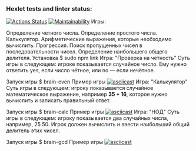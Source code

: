 ### Hexlet tests and linter status:
[![Actions Status](https://github.com/DIE4GUE/frontend-project-44/workflows/hexlet-check/badge.svg)](https://github.com/DIE4GUE/frontend-project-44/actions)
[![Maintainability](https://api.codeclimate.com/v1/badges/9a3d5a432e172047a756/maintainability)](https://codeclimate.com/github/DIE4GUE/frontend-project-44/maintainability)
Игры:

Определение четного числа.
Определение простого числа.
Калькулятор. Арифметические выражения, которые необходимо вычислить.
Прогрессия. Поиск пропущенных чисел в последовательности чисел.
Определение наибольшего общего делителя.
Установка
$ sudo npm link 
Игра: "Проверка на четность"
Суть игры в следующем: игрокe показывается случайное число. Ему нужно ответить yes, если число чётное, или no — если нечётное.

Запуск игры
$ brain-even
Пример игры
[![asciicast](https://asciinema.org/a/M8r4GcolqgKOammtguhMOugTQ.svg)](https://asciinema.org/a/M8r4GcolqgKOammtguhMOugTQ)
Игра: "Калькулятор"
Суть игры в следующем: игроку показывается случайное математическое выражение, например <strong>35 + 16</strong>, которое нужно вычислить и записать правильный ответ.

Запуск игры
$ brain-calc
Пример игры
[![asciicast](https://asciinema.org/a/s8NdQLvGkYOIWURTi1axxzTbv.svg)](https://asciinema.org/a/s8NdQLvGkYOIWURTi1axxzTbv)
Игра: "НОД"
Суть игры в следующем: игроку показывается два случайных числа, например, 25 50. Игрок должен вычислить и ввести наибольший общий делитель этих чисел.

Запуск игры
$ brain-gcd
Пример игры
[![asciicast](https://asciinema.org/a/eIqjaUlR022yBS6gAY030HB4C.svg)](https://asciinema.org/a/eIqjaUlR022yBS6gAY030HB4C)
